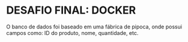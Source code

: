 # DESAFIO FINAL: DOCKER

O banco de dados foi baseado em uma fábrica de pipoca, onde possui campos como: ID do produto, nome, quantidade, etc.
